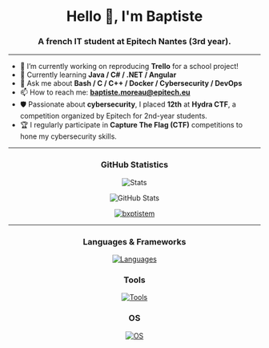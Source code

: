 <h1 align="center">Hello 👋, I'm Baptiste</h1>
<h3 align="center">A french IT student at Epitech Nantes (3rd year).</h3>

----

- 🔭 I’m currently working on reproducing **Trello** for a school project!
- 🧠 Currently learning **Java / C# / .NET / Angular**
- 💬 Ask me about **Bash / C / C++ / Docker / Cybersecurity / DevOps**
- 📫 How to reach me: **baptiste.moreau@epitech.eu**
- 🛡️ Passionate about **cybersecurity**, I placed **12th** at **Hydra CTF**, a competition organized by Epitech for 2nd-year students.
- 🏆 I regularly participate in **Capture The Flag (CTF)** competitions to hone my cybersecurity skills.


----


<h3 align="center">GitHub Statistics</h3>

<p align="center">
  <img src="https://github-readme-stats.vercel.app/api?username=BxptisteM&show=reviews,discussions_started,discussions_answered,prs_merged,prs_merged_percentage&show_icons=true&theme=tokyonight" alt="Stats" />
</p>

<p align="center">
  <img src="https://github-readme-streak-stats.herokuapp.com/?user=BxptisteM&theme=tokyonight&hide_border=false" alt="GitHub Stats" />
</p>

<p align="center">
  <a href="https://github.com/ryo-ma/github-profile-trophy">
    <img src="https://github-profile-trophy.vercel.app/?username=bxptistem&theme=tokyonight" alt="bxptistem" />
  </a>
</p>


----
<h3 align="center">Languages & Frameworks</h3>

<p align="center">
  <a href="https://skillicons.dev">
    <img src="https://skillicons.dev/icons?i=bash,c,cpp,typescript,react,express,nest,js" alt="Languages" />
  </a>
</p>

<h3 align="center">Tools</h3>

<p align="center">
  <a href="https://skillicons.dev">
    <img src="https://skillicons.dev/icons?i=docker,jenkins,azure,powershell,postman,github,notion,postgres" alt="Tools" />
  </a>
</p>

<h3 align="center">OS</h3>

<p align="center">
  <a href="https://skillicons.dev">
    <img src="https://skillicons.dev/icons?i=kali,ubuntu,windows,linux" alt="OS" />
  </a>
</p>


